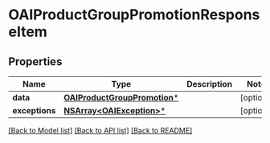 # OAIProductGroupPromotionResponseItem

## Properties
Name | Type | Description | Notes
------------ | ------------- | ------------- | -------------
**data** | [**OAIProductGroupPromotion***](OAIProductGroupPromotion.md) |  | [optional] 
**exceptions** | [**NSArray&lt;OAIException&gt;***](OAIException.md) |  | [optional] 

[[Back to Model list]](../README.md#documentation-for-models) [[Back to API list]](../README.md#documentation-for-api-endpoints) [[Back to README]](../README.md)


